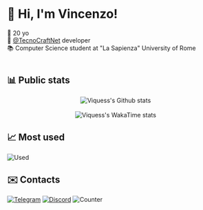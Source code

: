 # 👋 Hi, I'm Vincenzo!
📆 20 yo<br>
💼 [@TecnoCraftNet](https://github.com/TecnoCraftNet) developer<br>
📚 Computer Science student at "La Sapienza" University of Rome<br><br>

## 📊 Public stats
<div align="center">
  <img src="https://github-readme-stats.vercel.app/api?username=Viquess&hide=stars&show_icons=true&theme=apprentice&icon_color=dcdcdc&bg_color=00000000&include_all_commits=true&custom_title=GitHub%20Stats" alt="Viquess's Github stats">
</div>
<br>
<div align="center">
  <img src="https://github-readme-stats.vercel.app/api/wakatime?username=Viques&layout=compact&theme=apprentice&bg_color=00000000&custom_title=WakaTime%20Stats%20(since%2011%20Sep%202025)" alt="Viquess's WakaTime stats">
</div>

## 📈 Most used
  ![Used](https://skillicons.dev/icons?i=java,python,mysql,idea,github,gradle,maven,jenkins)

## ✉️ Contacts
[![Telegram](https://img.shields.io/badge/Telegram-2CA5E0?style=for-the-badge&logo=telegram&logoColor=white)](https://t.me/Viques)
[![Discord](https://img.shields.io/badge/Discord-5865F2?style=for-the-badge&logo=discord&logoColor=white)](https://discord.com/users/415610256492724224)
![Counter](https://komarev.com/ghpvc/?username=Viquess&style=pixel)
